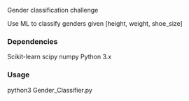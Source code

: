 Gender classification challenge

Use ML to classify genders given [height, weight, shoe_size]

### Dependencies 

Scikit-learn
scipy
numpy
Python 3.x

### Usage 

python3 Gender_Classifier.py